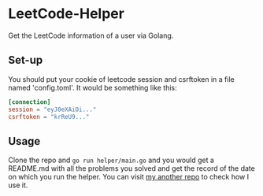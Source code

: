 # LeetCode-Helper
Get the LeetCode information of a user via Golang.

## Set-up
You should put your cookie of leetcode session and csrftoken in a file named 'config.toml'.
It would be something like this:
 ```toml
 [connection]
session = "eyJ0eXAiOi..."
csrftoken = "krReU9..."
```

## Usage
Clone the repo and ```go run helper/main.go``` and you would get a README.md with all the problems you solved and get the record of the date on which you run the helper.
You can visit [my another repo](https://github.com/jameshwc/LeetCode-ans) to check how I use it.
